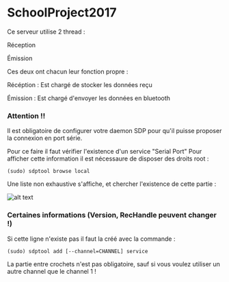# SchoolProject2017


Ce serveur utilise 2 thread :

Réception

Émission

Ces deux ont chacun leur fonction propre :

Récéption : Est chargé de stocker les données reçu 

Émission  : Est chargé d'envoyer les données en bluetooth


### Attention !!

Il est obligatoire de configurer votre daemon SDP pour qu'il puisse proposer la connexion en port série.

Pour ce faire il faut vérifier l'existence d'un service "Serial Port"
Pour afficher cette information il est nécessaure de disposer des droits root :

```
(sudo) sdptool browse local
```
Une liste non exhaustive s'affiche, et chercher l'existence de cette partie :

![alt text](https://puu.sh/wi3Ad.jpg)

### Certaines informations (Version, RecHandle peuvent changer !)


Si cette ligne n'existe pas il faut la créé avec la commande :
```
(sudo) sdptool add [--channel=CHANNEL] service
```

La partie entre crochets n'est pas obligatoire, sauf si vous voulez utiliser un autre channel que le channel 1 !
